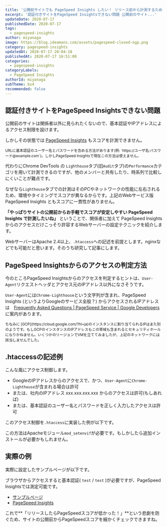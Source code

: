 ```yaml
---
title: '公開前サイトでも PageSpeed Insights したい！ リリース前から計測するためのWebサーバー設定テクニック (Apache編)'
excerpt: '認証付きサイトをPageSpeed Insightsできない問題 公開前のサイト...'
updateDate: 2020-07-17
publishedDate: 2020-07-17
tags: 
  - pagespeed-insights
author: miyanaga
image: https://blog.ideamans.com/assets/pagespeed-closed-ogp.png
category: pagespeed-insights
updatedAt: 2020-07-17 20:04:18
publishedAt: 2020-07-17 16:51:00
categories: 
  - pagespeed-insights
categoryLabels: 
  - PageSpeed Insights
authorId: miyanaga
subTheme: bs4
recommended: false
---
```


## 認証付きサイトをPageSpeed Insightsできない問題

公開前のサイトは関係者以外に見られたくないので、基本認証やIPアドレスによるアクセス制限を設けます。

しかしその状態では [PageSpeed Insights](https://developers.google.com/speed/pagespeed/insights/?hl=ja) もスコアを計測できません。

<p class="text-muted"><small>URLに基本認証のユーザー名とパスワードを含める方法があります(例: `https://ユーザ名:パスワード@example.com`)。しかしPageSpeed Insightsで現在この方法は使えません。</small></p>

代わりにChrome DevTools の `Lighthouse`タブ(旧`Audit`タブ)の`Performance`カテゴリを用いて計測できるのですが、他のメンバーと共有したり、時系列で比較しにくいことが難点です。

なぜなら`Lighthouse`タブでの計測はそのPCやネットワークの性能に左右されるため、環境やタイミングでスコアが異なるからです。上記のWebサービス版 PageSpeed Insights ともスコアに一貫性がありません。

**「やっぱりサイトの公開前からお手軽でスコアが安定しやすい PageSpeed Insights で計測したいね」** ということで、関係者に加えて PageSpeed Insights からのアクセスだけこっそり許容するWebサーバーの設定テクニックを紹介します。

WebサーバーはApache 2.4以上、`.htaccess`への記述を前提とします。nginxなどでも可能だと思います。そのうち研究して記事にします。

## PageSpeed Insightsからのアクセスの判定方法

今のところPageSpeed Insightsからのアクセスを判定するヒントは、`User-Agent`リクエストヘッダとアクセス元のIPアドレス以外になさそうです。

`User-Agent`には`Chrome-Lighthouse`という文字列が含まれ、PageSpeed Insights (というよりGoogleのサービス全般？) からアクセスされるIPアドレスは　[Frequently Asked Questions  |  PageSpeed Service  |  Google Developers](https://developers.google.com/speed/pagespeed/service/faq#clientip) に案内があります。

<!-- <script src="https://php.simulate.site/pagespeed-closed/digest-document-write.php"></script> -->

<p class="text-muted"><small>ちなみに [GCP](https://cloud.google.com/?hl=ja)のインスタンスに割り当てられるIPはまた別のようです。もしGCPのインスタンスのIPアドレスもこの帯域も含まれるとセキュリティホールになりかねません。いくつかのリージョンでVMを立ててみましたが、上記のネットワークには該当しませんでした。</small></p>

## .htaccessの記述例

こんな風にアクセス制御します。

* GoogleのIPアドレスからのアクセスで、かつ、`User-Agent`に`Chrome-Lighthouse`が含まれる場合は許可
* または、社内のIPアドレス xxx.xxx.xxx.xxx からのアクセスは許可(もしあれば)
* または、基本認証のユーザー名とパスワードを正しく入力したアクセスは許可

このアクセス制御を`.htaccess`に実装した例が以下です。

<!-- <pre><code class="language-apacheconf">
<script src="https://php.simulate.site/pagespeed-closed/htaccess-document-write.php"></script>
</code></pre> -->

この方法はApacheモジュール`mod_setenvif`が必要です。もしかしたら追加インストールが必要かもしれません。

## 実際の例

実際に設定したサンプルページが以下です。

ブラウザからアクセスすると基本認証( `test` / `test` )が必要ですが、PageSpeed Insightsでは測定可能です。

* [サンプルページ](https://apache2.ideamans.com/pagespeed-closed-example/)
* [PageSpeed Insights](https://developers.google.com/speed/pagespeed/insights/?url=http%3A%2F%2Fapache2.ideamans.com%2Fpagespeed-closed-example%2F)

これで**「リリースしたらPageSpeedスコアが低かった！」**という悲劇を防ぐため、サイトの公開前からPageSpeedスコアを細かくチェックできますね。
